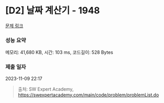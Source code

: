 # [D2] 날짜 계산기 - 1948 

[문제 링크](https://swexpertacademy.com/main/code/problem/problemDetail.do?contestProbId=AV5PnnU6AOsDFAUq) 

### 성능 요약

메모리: 41,680 KB, 시간: 103 ms, 코드길이: 528 Bytes

### 제출 일자

2023-11-09 22:17



> 출처: SW Expert Academy, https://swexpertacademy.com/main/code/problem/problemList.do